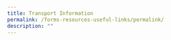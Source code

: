 ```yaml
---
title: Transport Information
permalink: /forms-resources-useful-links/permalink/
description: ""
---
```

